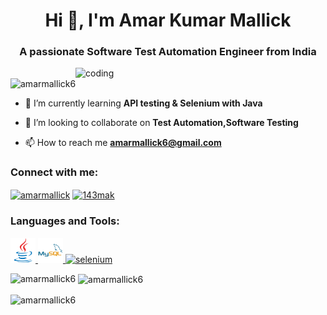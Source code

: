 <h1 align="center">Hi 👋, I'm Amar Kumar Mallick</h1>
<h3 align="center">A passionate Software Test Automation Engineer from India</h3>

<img align="right" alt="coding" width="400" src="https://user-images.githubusercontent.com/55389276/140866485-8fb1c876-9a8f-4d6a-98dc-08c4981eaf70.gif" >
<p align="left"> <img src="https://komarev.com/ghpvc/?username=amarmallick6&label=Profile%20views&color=0e75b6&style=flat" alt="amarmallick6" /> </p>

- 🌱 I’m currently learning **API testing & Selenium with Java**

- 👯 I’m looking to collaborate on **Test Automation,Software Testing**

- 📫 How to reach me **amarmallick6@gmail.com**

<h3 align="left">Connect with me:</h3>
<p align="left">
<a href="https://linkedin.com/in/amarmallick" target="blank"><img align="center" src="https://raw.githubusercontent.com/rahuldkjain/github-profile-readme-generator/master/src/images/icons/Social/linked-in-alt.svg" alt="amarmallick" height="30" width="40" /></a>
<a href="https://instagram.com/143mak" target="blank"><img align="center" src="https://raw.githubusercontent.com/rahuldkjain/github-profile-readme-generator/master/src/images/icons/Social/instagram.svg" alt="143mak" height="30" width="40" /></a>
</p>

<h3 align="left">Languages and Tools:</h3>
<p align="left"> <a href="https://www.java.com" target="_blank" rel="noreferrer"> <img src="https://raw.githubusercontent.com/devicons/devicon/master/icons/java/java-original.svg" alt="java" width="40" height="40"/> </a> <a href="https://www.mysql.com/" target="_blank" rel="noreferrer"> <img src="https://raw.githubusercontent.com/devicons/devicon/master/icons/mysql/mysql-original-wordmark.svg" alt="mysql" width="40" height="40"/> </a> <a href="https://www.selenium.dev" target="_blank" rel="noreferrer"> <img src="https://raw.githubusercontent.com/detain/svg-logos/780f25886640cef088af994181646db2f6b1a3f8/svg/selenium-logo.svg" alt="selenium" width="40" height="40"/> </a> </p>

<p><img align="left" src="https://github-readme-stats.vercel.app/api/top-langs?username=amarmallick6&show_icons=true&locale=en&layout=compact" alt="amarmallick6" /></p>

<p>&nbsp;<img align="center" src="https://github-readme-stats.vercel.app/api?username=amarmallick6&show_icons=true&locale=en" alt="amarmallick6" /></p>

<p><img align="center" src="https://github-readme-streak-stats.herokuapp.com/?user=amarmallick6&" alt="amarmallick6" /></p>
